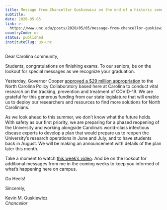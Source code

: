 ```yaml
---
title: Message from Chancellor Guskiewicz on the end of a historic semester
subtitle: 
date: 2020-05-05
link: >-
  https://www.unc.edu/posts/2020/05/05/message-from-chancellor-guskiewicz-on-the-end-of-a-historic-semester/
countryCode: us
status: published
instituteSlug: us-unc
---
```

Dear Carolina community,

Students, congratulations on finishing exams. To our seniors, be on the lookout for special messages as we recognize your graduation.

Yesterday, Governor Cooper [approved a $29 million appropriation](https://www.unc.edu/posts/2020/05/04/carolina-based-north-carolina-policy-collaboratory-to-receive-state-funds-to-study-and-fight-coronavirus/) to the North Carolina Policy Collaboratory based here at Carolina to conduct vital research on the tracking, prevention and treatment of COVID-19. We are grateful for this generous funding from our state legislature that will enable us to deploy our researchers and resources to find more solutions for North Carolinians.

As we look ahead to this summer, we don’t know what the future holds. With safety as our first priority, we are preparing for a phased reopening of the University and working alongside Carolina’s world-class infectious disease experts to develop a plan that would prepare us to reopen the University’s research operations in June and July, and to have students back in August. We will be making an announcement with details of the plan later this month.

Take a moment to watch [this week’s video](https://www.youtube.com/watch?v=X7oNB_Z-_t0&feature=youtu.be). And be on the lookout for additional messages from me in the coming weeks to keep you informed of what’s happening here on campus.

Go Heels!

Sincerely,

Kevin M. Guskiewicz  
 _Chancellor_
